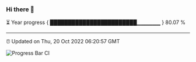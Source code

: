 ### Hi there 👋

⏳ Year progress { ████████████████████████▁▁▁▁▁▁ } 80.07 %

---

⏰ Updated on Thu, 20 Oct 2022 06:20:57 GMT

![Progress Bar CI](https://github.com/Shyam-Makwana/GitHub-Actions-Demo/workflows/Progress%20Bar%20CI/badge.svg)
